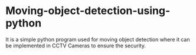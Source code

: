 # Moving-object-detection-using-python
It is a simple python program used for moving object detection where it can be implemented in CCTV Cameras to ensure the security.

